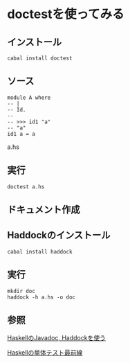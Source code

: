 # doctestを使ってみる

## インストール

```
cabal install doctest
```

## ソース

```
module A where
-- |
-- Id.
--
-- >>> id1 "a"
-- "a"
id1 a = a 
```
a.hs

## 実行

```
doctest a.hs
```

## ドキュメント作成

## Haddockのインストール

```
cabal install haddock
```

## 実行

```
mkdir doc
haddock -h a.hs -o doc
```

## 参照

[HaskellのJavadoc, Haddockを使う](http://succzero.hatenablog.com/entry/2014/02/25/021357)

[Haskellの単体テスト最前線](https://github.com/kazu-yamamoto/unit-test-example/blob/master/markdown/ja/tutorial.md)
